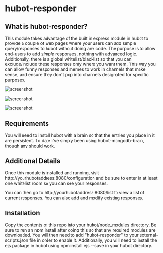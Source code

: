 # hubot-responder

## What is hubot-responder?

This module takes advantage of the built in express module in hubot to provide a couple of web pages where your users can add simple query/responses to hubot without doing any code. The purpose is to allow end-users to add *simple* responses, nothing with advanced logic. Additionally, there is a global whitelist/blacklist so that you can exclude/include these responses only where you want them. This way you can allow funny responses and memes to work in channels that make sense, and ensure they don't pop into channels designated for specific purposes.

![screenshot](https://cloud.githubusercontent.com/assets/6954817/23183430/9c0a9966-f841-11e6-8bb3-9bc8f7bc342b.png)

![screenshot](https://cloud.githubusercontent.com/assets/6954817/23183547/13bc2600-f842-11e6-98dc-62b365685520.png)

![screenshot](https://cloud.githubusercontent.com/assets/6954817/23183611/3f89d7aa-f842-11e6-879b-09035dacc52a.png)

## Requirements

You will need to install hubot with a brain so that the entries you place in it are persistent. To date I've simply been using hubot-mongodb-brain, though any should work.

## Additional Details

Once this module is installed and running, visit http://yourhubotaddress:8080/configuration and be sure to enter in at least one whitelist room so you can see your responses. 

You can then go to http://yourhubotaddress:8080/list to view a list of current responses. You can also add and modify existing responses.

## Installation

Copy the contents of this repo into your hubot/node_modules directory. Be sure to run an npm install after doing this so that any required modules are downloaded. You will then need to add "hubot-responder" to your external-scripts.json file in order to enable it. Additionally, you will need to install the ejs package in hubot using npm install ejs --save in your hubot directory.
